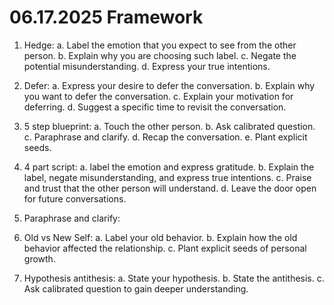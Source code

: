 # 06.17.2025 Framework

1. Hedge:
a. Label the emotion that you expect to see from the other person.
b. Explain why you are choosing such label.
c. Negate the potential misunderstanding.
d. Express your true intentions.

2. Defer:
a. Express your desire to defer the conversation.
b. Explain why you want to defer the conversation.
c. Explain your motivation for deferring.
d. Suggest a specific time to revisit the conversation.

3. 5 step blueprint:
a. Touch the other person.
b. Ask calibrated question.
c. Paraphrase and clarify.
d. Recap the conversation.
e. Plant explicit seeds.

4. 4 part script:
a. label the emotion and express gratitude.
b. Explain the label, negate misunderstanding, and express true intentions.
c. Praise and trust that the other person will understand.
d. Leave the door open for future conversations.

5. Paraphrase and clarify:

6. Old vs New Self:
a. Label your old behavior.
b. Explain how the old behavior affected the relationship.
c. Plant explicit seeds of personal growth.

7. Hypothesis antithesis:
a. State your hypothesis.
b. State the antithesis.
c. Ask calibrated question to gain deeper understanding.
